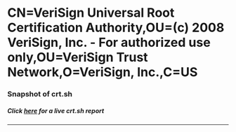# CN=VeriSign Universal Root Certification Authority,OU=(c) 2008 VeriSign\, Inc. - For authorized use only,OU=VeriSign Trust Network,O=VeriSign\, Inc.,C=US
### Snapshot of crt.sh
##### Click [here](https://crt.sh/?serial=45B1BEB5F3D47BFBC145F4D9179E22F2) for a live crt.sh report

---
